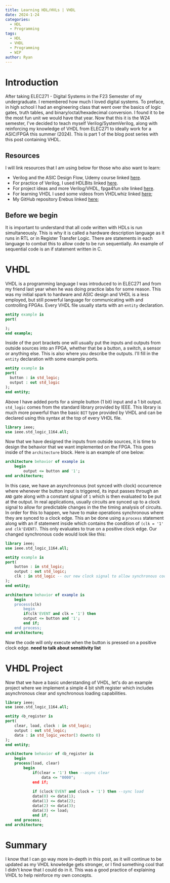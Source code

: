 ```yaml
---
title: Learning HDL/HVLs | VHDL
date: 2024-1-24
categories:
  - HDL
  - Programming
tags:
  - HDL
  - VHDL
  - Programming
  - WIP
author: Ryan
---
```

# Introduction
After taking ELEC271 - Digital Systems in the F23 Semester of my undergraduate. I remembered how much I loved digital systems. To preface, in high school I had an engineering class that went over the basics of logic gates, truth tables, and binary/octal/hexadecimal conversion. I found it to be the most fun unit we would have that year. Now that this it is the W24 semester, I've decided to teach myself Verilog/SystemVerilog, along with reinforcing my knowledge of VHDL from ELEC271 to ideally work for a ASIC/FPGA this summer (2024). This is part 1 of the blog post series with this post containing VHDL.

## Resources
I will link resources that I am using below for those who also want to learn:
- Verilog and the ASIC Design Flow, Udemy course linked [here](https://www.udemy.com/course/verilog-hdl-vlsi-hardware-design-comprehensive-masterclass/).
- For practice of Verilog, I used HDLBits linked [here](https://hdlbits.01xz.net/wiki/Main_Page).
- For project ideas and more Verilog/VHDL, fpga4fun site linked [here](https://www.fpga4fun.com/SiteInformation.html).
- For learning VHDL I used some videos from VHDLwhiz linked [here](https://VHDLwhiz.com);
- My GitHub repository Erebus linked [here](https://github.com/Supercobra27/Erebus);

## Before we begin
It is important to understand that all code written with HDLs is run simultaneously. This is why it is called a hardware description language as it runs in RTL or in Register Transfer Logic. There are statements in each language to combat this to allow code to be run sequentially. An example of sequential code is an if statement written in C.

# VHDL
VHDL is a programming language I was introduced to in ELEC271 and from my friend last year when he was doing practice labs for some reason. This was my initial spark to hardware and ASIC design and VHDL is a less employed, but still powerful language for communicating with and controlling FPGAs. Every VHDL file usually starts with an `entity` declaration.

```vhdl
entity example is
port(

);
end example;

```

Inside of the port brackets one will usually put the inputs and outputs from outside sources into an FPGA, whether that be a button, a switch, a sensor or anything else. This is also where you describe the outputs. I'll fill in the `entity` declaration with some example ports.

```vhdl
entity example is
port(
  button : in std_logic;
  output : out std_logic
);
end entity;

```

Above I have added ports for a simple button (1 bit) input and a 1 bit output. `std_logic` comes from the standard library provided by IEEE. This library is much more powerful than the basic `BIT` type provided by VHDL and can be declared using this syntax at the top of every VHDL file.

```vhdl
library ieee;
use ieee.std_logic_1164.all;
```

Now that we have designed the inputs from outside sources, it is time to design the behavior that we want implemented on the FPGA. This goes inside of the `architecture` block. Here is an example of one below:

```vhdl
architecture behavior of example is
	begin
		output <= button and '1';
end architecture;
```

In this case, we have an asynchronous (not synced with clock) occurrence where whenever the button input is triggered, its input passes through an `AND` gate along with a constant signal of `1` which is then evaluated to be put at the output. In real applications, usually circuits are synced up to a clock signal to allow for predictable changes in the the timing analysis of circuits. In order for this to happen, we have to make operations synchronous where they are synced to a clock edge. This an be done using a `process` statement along with an if statement inside which contains the condition of `(clk = '1' and clk'EVENT)`. This only evaluates to true on a positive clock edge. Our changed synchronous code would look like this:

```vhdl
library ieee;
use ieee.std_logic_1164.all;

entity example is
port(
	button : in std_logic;
	output : out std_logic;
	clk : in std_logic -- our new clock signal to allow synchronous code
);
end entity;

architecture behavior of example is
	begin
	process(clk)
		begin
		if(clk'EVENT and clk = '1') then
		output <= button and '1';
		end if;
	end process;
end architecture;
```

Now the code will only execute when the button is pressed on a positive clock edge. **need to talk about sensitivity list**

# VHDL Project
Now that we have a basic understanding of VHDL, let's do an example project where we implement a simple 4 bit shift register which includes asynchronous clear and synchronous loading capabilities.

```vhdl
library ieee;
use ieee.std_logic_1164.all;

entity 4b_register is
port(
	clear, load, clock : in std_logic;
	output : out std_logic;
	data : in std_logic_vector(3 downto 0)
);
end entity;

architecture behavior of 4b_register is
	begin
	process(load, clear)
		begin
			if(clear = '1') then --async clear
				data <= "0000";
			end if;
			
			if (clock'EVENT and clock = '1') then --sync load
			data(0) <= data(1);
			data(1) <= data(2);
			data(2) <= data(3);
			data(3) <= load;
			end if;
	end process;
end architecture;
```

# Summary
I know that I can go way more in-depth in this post, as it will continue to be updated as my VHDL knowledge gets stronger, or I find something cool that I didn't know that I could do in it. This was a good practice of explaining VHDL to help reinforce my own concepts.
